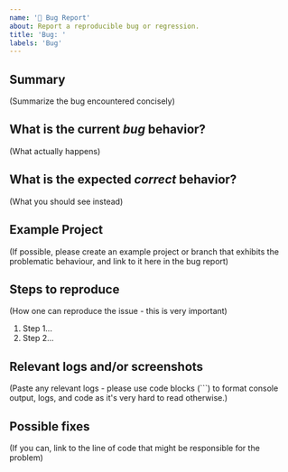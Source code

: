 ```yaml
---
name: '🐛 Bug Report'
about: Report a reproducible bug or regression.
title: 'Bug: '
labels: 'Bug'
---
```


## Summary

(Summarize the bug encountered concisely)

## What is the current _bug_ behavior?

(What actually happens)

## What is the expected _correct_ behavior?

(What you should see instead)

## Example Project

(If possible, please create an example project or branch that exhibits the problematic behaviour, and link to it here in the bug report)

## Steps to reproduce

(How one can reproduce the issue - this is very important)

1. Step 1...
2. Step 2...

## Relevant logs and/or screenshots

(Paste any relevant logs - please use code blocks (```) to format console output,
logs, and code as it's very hard to read otherwise.)

## Possible fixes

(If you can, link to the line of code that might be responsible for the problem)

